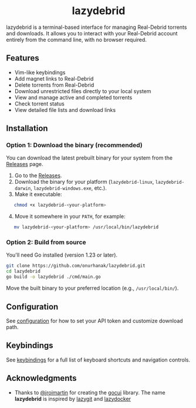   <h1 align="center">lazydebrid</h1>

lazydebrid is a terminal-based interface for managing Real-Debrid torrents and downloads. It allows you to interact with your Real-Debrid account entirely from the command line, with no browser required.

## Features
- Vim-like keybindings
- Add magnet links to Real-Debrid
- Delete torrents from Real-Debrid
- Download unrestricted files directly to your local system
- View and manage active and completed torrents
- Check torrent status
- View detailed file lists and download links

## Installation

### Option 1: Download the binary (recommended)

You can download the latest prebuilt binary for your system from the [Releases](https://github.com/onurhanak/lazydebrid/releases) page.

1. Go to the [Releases](https://github.com/onurhanak/lazydebrid/releases).
2. Download the binary for your platform (`lazydebrid-linux`, `lazydebrid-darwin`, `lazydebrid-windows.exe`, etc.).
3. Make it executable:
```bash
   chmod +x lazydebrid-<your-platform>
```

4. Move it somewhere in your `PATH`, for example:

```bash
   mv lazydebrid-<your-platform> /usr/local/bin/lazydebrid
```

### Option 2: Build from source

You'll need Go installed (version 1.23 or later).

```bash
git clone https://github.com/onurhanak/lazydebrid.git
cd lazydebrid
go build -o lazydebrid ./cmd/main.go
```

Move the built binary to your preferred location (e.g., `/usr/local/bin/`).

## Configuration
See [configuration](https://github.com/onurhanak/lazydebrid/blob/main/docs/configuration.md) for how to set your API token and customize download path.

## Keybindings
See [keybindings](https://github.com/onurhanak/lazydebrid/blob/main/docs/keybindings.md) for a full list of keyboard shortcuts and navigation controls.

## Acknowledgments

- Thanks to [@jroimartin](https://github.com/jroimartin) for creating the [gocui](https://github.com/jroimartin/gocui) library. The name **lazydebrid** is inspired by [lazygit](https://github.com/jesseduffield/lazygit) and [lazydocker](https://github.com/jesseduffield/lazydocker)


